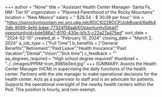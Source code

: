 +++
author = "None"
title = "Assistant Health Center Manager- Santa Fe, NM- Tier III"
organization = "Planned Parenthood of the Rocky Mountains"
location = "New Mexico"
salary = " $26.54 - $ 30.08 per hour."
link = "https://pprockymountain.rec.pro.ukg.net/ROC1022ROCP/JobBoard/6a9b43db-9099-4efd-bdae-77324f56aabf/OpportunityDetail?opportunityId=bde586a7-6110-430e-b1c3-c22a27a475ed"
sort_date = "2024-02-10"
created_at = "February 10, 2024"
closing_date = "March 2, 2024"
a_job_type = ["Full Time"]
b_benefits = ["General Benefits","Retirement","Paid Leave","Health Insurance","Paid Vacation","Dental","Vision","Sick time"]
c_feedback = ""
aa_degrees_required = "High school degree required"
thumbnail = "../../images/PPRM-Icon_8985b0ed.jpg"
+++
SUMMARY: Assists the Health Center Manager (HCM) in supervising the daily functions of the health center. Partners with the site manager to make operational decisions for the health center.  Acts as a supervisor to staff and is an advocate for patients.  Supports the operational oversight of the nearby health centers within the Pod. This position is hourly, and non-exempt.